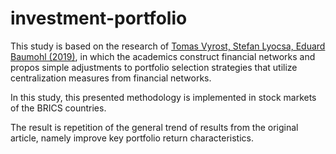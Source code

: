 # investment-portfolio
This study is based on the research of <a href="https://www.sciencedirect.com/science/article/abs/pii/S106294081830072X">Tomas Vyrost, Stefan Lyocsa, Eduard Baumohl (2019)</a>, in which the academics construct financial networks and propos simple adjustments to portfolio selection strategies that utilize centralization measures from financial networks. 

In this study, this presented methodology is implemented in stock markets of the BRICS countries.

The result is repetition of the general trend of results from the original article, namely improve key portfolio return characteristics.
